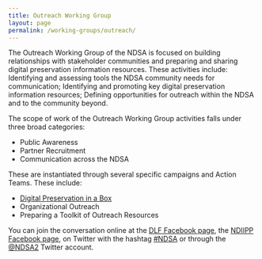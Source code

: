 ```yaml
---
title: Outreach Working Group
layout: page
permalink: /working-groups/outreach/
---
```


The Outreach Working Group of the NDSA is focused on building relationships with stakeholder communities and preparing and sharing digital preservation information resources. These activities include: Identifying and assessing tools the NDSA community needs for communication; Identifying and promoting key digital preservation information resources; Defining opportunities for outreach within the NDSA and to the community beyond.

The scope of work of the Outreach Working Group activities falls under three broad categories:

- Public Awareness
- Partner Recruitment
- Communication across the NDSA

These are instantiated through several specific campaigns and Action Teams. These include:

- [Digital Preservation in a Box](http://dpoutreach.net/)
- Organizational Outreach
- Preparing a Toolkit of Outreach Resources

You can join the conversation online at the [DLF Facebook page](https://www.facebook.com/CLIRDLF/), the [NDIIPP Facebook page](http://www.facebook.com/digitalpreservation), on Twitter with the hashtag [#NDSA](https://twitter.com/hashtag/NDSA?src=hash) or through the [@NDSA2](https://twitter.com/#!/ndsa2) Twitter account.
